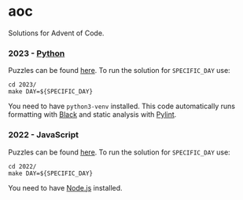# aoc
Solutions for Advent of Code.

### 2023 - [Python](https://www.python.org/)
Puzzles can be found [here](https://adventofcode.com/2023). To run the solution for `SPECIFIC_DAY` use:
```
cd 2023/
make DAY=${SPECIFIC_DAY}
```
You need to have `python3-venv` installed. This code automatically runs formatting with [Black](https://black.readthedocs.io/en/stable/) and static analysis with [Pylint](https://www.pylint.org/).

### 2022 - JavaScript
Puzzles can be found [here](https://adventofcode.com/2022). To run the solution for `SPECIFIC_DAY` use:
```
cd 2022/
make DAY=${SPECIFIC_DAY}
```
You need to have [Node.js](https://nodejs.org/en) installed.
